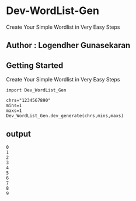 # Dev-WordList-Gen
Create Your Simple Wordlist in Very Easy Steps

## Author : Logendher Gunasekaran

## Getting Started
Create Your Simple Wordlist in Very Easy Steps
```
import Dev_WordList_Gen

chrs="1234567890"
mins=1
maxs=1
Dev_WordList_Gen.dev_generate(chrs,mins,maxs)
```
## output
```
0
1
2
3
4
5
6
7
8
9
```
